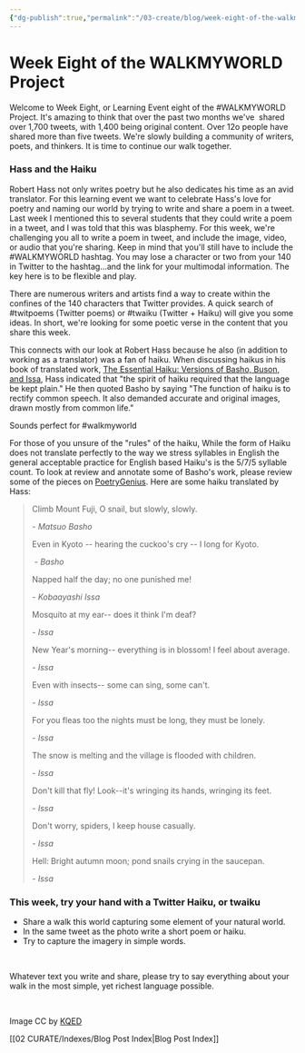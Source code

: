 ```yaml
---
{"dg-publish":true,"permalink":"/03-create/blog/week-eight-of-the-walkmyworld-project/","title":"Week Eight of the #WALKMYWORLD Project","tags":["walkmyworld"]}
---
```


# Week Eight of the WALKMYWORLD Project

Welcome to Week Eight, or Learning Event eight of the #WALKMYWORLD Project. It's amazing to think that over the past two months we've  shared over 1,700 tweets, with 1,400 being original content. Over 12o people have shared more than five tweets. We're slowly building a community of writers, poets, and thinkers. It is time to continue our walk together.

### **Hass and the Haiku**

Robert Hass not only writes poetry but he also dedicates his time as an avid translator. For this learning event we want to celebrate Hass's love for poetry and naming our world by trying to write and share a poem in a tweet. Last week I mentioned this to several students that they could write a poem in a tweet, and I was told that this was blasphemy. For this week, we're challenging you all to write a poem in tweet, and include the image, video, or audio that you're sharing. Keep in mind that you'll still have to include the #WALKMYWORLD hashtag. You may lose a character or two from your 140 in Twitter to the hashtag...and the link for your multimodal information. The key here is to be flexible and play.

There are numerous writers and artists find a way to create within the confines of the 140 characters that Twitter provides. A quick search of #twitpoems (Twitter poems) or #twaiku (Twitter + Haiku) will give you some ideas. In short, we're looking for some poetic verse in the content that you share this week.

This connects with our look at Robert Hass because he also (in addition to working as a translator) was a fan of haiku. When discussing haikus in his book of translated work, [The Essential Haiku: Versions of Basho, Buson, and Issa](http://www.amazon.com/The-Essential-Haiku-Versions-Basho/dp/0880013516), Hass indicated that "the spirit of haiku required that the language be kept plain." He then quoted Basho by saying "The function of haiku is to rectify common speech. It also demanded accurate and original images, drawn mostly from common life."

Sounds perfect for #walkmyworld

For those of you unsure of the "rules" of the haiku, While the form of Haiku does not translate perfectly to the way we stress syllables in English the general acceptable practice for English based Haiku's is the 5/7/5 syllable count. To look at review and annotate some of Basho's work, please review some of the pieces on [PoetryGenius](http://poetry.rapgenius.com/artists/Basho). Here are some haiku translated by Hass:

> Climb Mount Fuji, O snail, but slowly, slowly.
> 
> _\- Matsuo Basho_
> 
> Even in Kyoto -- hearing the cuckoo's cry -- I long for Kyoto.
> 
>  _- Basho_
> 
> Napped half the day; no one punished me!
> 
> _\- Kobaayashi Issa_
> 
> Mosquito at my ear-- does it think I'm deaf?
> 
> _\- Issa_
> 
> New Year's morning-- everything is in blossom! I feel about average.
> 
> _\- Issa_
> 
> Even with insects-- some can sing, some can't.
> 
> _\- Issa_
> 
> For you fleas too the nights must be long, they must be lonely.
> 
> _\- Issa_
> 
> The snow is melting and the village is flooded with children.
> 
> _\- Issa_
> 
> Don't kill that fly! Look--it's wringing its hands, wringing its feet.
> 
> _\- Issa_
> 
> Don't worry, spiders, I keep house casually.
> 
> _\- Issa_
> 
> Hell: Bright autumn moon; pond snails crying in the saucepan.
> 
> _\- Issa_

### This week, try your hand with a Twitter Haiku, or twaiku

- Share a walk this world capturing some element of your natural world.
- In the same tweet as the photo write a short poem or haiku.
- Try to capture the imagery in simple words.

 

Whatever text you write and share, please try to say everything about your walk in the most simple, yet richest language possible.

 

Image CC by [KQED](http://www.kqed.org/a/forum/R201401291000)

[[02 CURATE/Indexes/Blog Post Index\|Blog Post Index]]